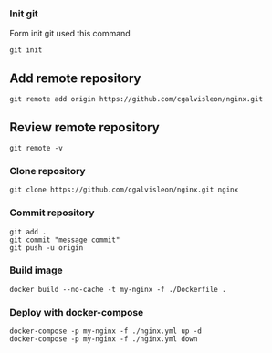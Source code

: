 ### Init git

Form init git used this command

```
git init
```

## Add remote repository

```
git remote add origin https://github.com/cgalvisleon/nginx.git
```

## Review remote repository

```
git remote -v
```

### Clone repository

```
git clone https://github.com/cgalvisleon/nginx.git nginx
```

### Commit repository

```
git add .
git commit "message commit"
git push -u origin
```

### Build image

```
docker build --no-cache -t my-nginx -f ./Dockerfile .
```

### Deploy with docker-compose

```
docker-compose -p my-nginx -f ./nginx.yml up -d
docker-compose -p my-nginx -f ./nginx.yml down
```
